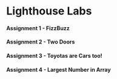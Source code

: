 # Lighthouse Labs

#### Assignment 1 - FizzBuzz
#### Assignment 2 - Two Doors
#### Assignment 3 - Toyotas are Cars too!
#### Assignment 4 - Largest Number in Array
